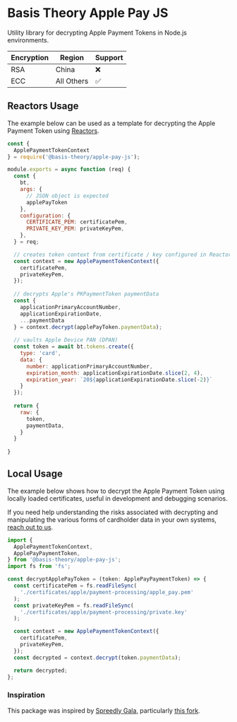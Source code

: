 # Basis Theory Apple Pay JS

Utility library for decrypting Apple Payment Tokens in Node.js environments.

| Encryption | Region     | Support |
|------------|------------|---------|
| RSA        | China      | ❌       |
| ECC        | All Others | ✅       |

## Reactors Usage

The example below can be used as a template for decrypting the Apple Payment Token using [Reactors](https://developers.basistheory.com/docs/concepts/what-are-reactors).

```javascript
const {
  ApplePaymentTokenContext
} = require('@basis-theory/apple-pay-js');

module.exports = async function (req) {  
  const { 
    bt,
    args: {
      // JSON object is expected
      applePayToken
    },
    configuration: {
      CERTIFICATE_PEM: certificatePem,
      PRIVATE_KEY_PEM: privateKeyPem,
    },
  } = req;

  // creates token context from certificate / key configured in Reactor
  const context = new ApplePaymentTokenContext({
    certificatePem,
    privateKeyPem,
  });
  
  // decrypts Apple's PKPaymentToken paymentData
  const {
    applicationPrimaryAccountNumber,
    applicationExpirationDate,
    ...paymentData
  } = context.decrypt(applePayToken.paymentData);
  
  // vaults Apple Device PAN (DPAN)
  const token = await bt.tokens.create({
    type: 'card',
    data: {
      number: applicationPrimaryAccountNumber,
      expiration_month: applicationExpirationDate.slice(2, 4),
      expiration_year: `20${applicationExpirationDate.slice(-2)}`
    }
  });
  
  return {    
    raw: {
      token,
      paymentData,
    }    
  }
  
}
```

## Local Usage

The example below shows how to decrypt the Apple Payment Token using locally loaded certificates, useful in development and debugging scenarios.

If you need help understanding the risks associated with decrypting and manipulating the various forms of cardholder data in your own systems, [reach out to us](https://basistheory.com/contact).

```typescript
import {
  ApplePaymentTokenContext,
  ApplePayPaymentToken,
} from '@basis-theory/apple-pay-js';
import fs from 'fs';

const decryptApplePayToken = (token: ApplePayPaymentToken) => {
  const certificatePem = fs.readFileSync(
    './certificates/apple/payment-processing/apple_pay.pem'
  );
  const privateKeyPem = fs.readFileSync(
    './certificates/apple/payment-processing/private.key'
  );

  const context = new ApplePaymentTokenContext({
    certificatePem,
    privateKeyPem,
  });
  const decrypted = context.decrypt(token.paymentData);

  return decrypted;
};
```

### Inspiration

This package was inspired by [Spreedly Gala](https://github.com/spreedly/gala), particularly [this fork](https://github.com/Foxy/foxy-node-apple-pay-decrypt).
